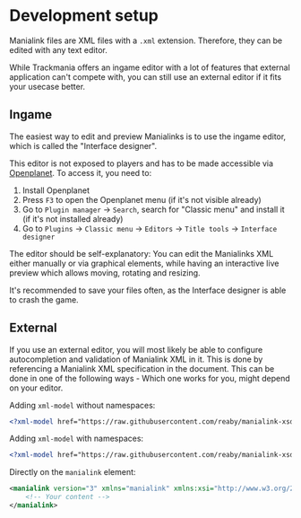 # Development setup
Manialink files are XML files with a `.xml` extension. Therefore, they can be edited with any text editor.

While Trackmania offers an ingame editor with a lot of features that external application can't compete with, you can still use an external editor if it fits your usecase better.

## Ingame
The easiest way to edit and preview Manialinks is to use the ingame editor, which is called the "Interface designer".

This editor is not exposed to players and has to be made accessible via [Openplanet](https://openplanet.dev). To access it, you need to:
1. Install Openplanet
2. Press `F3` to open the Openplanet menu (if it's not visible already)
3. Go to `Plugin manager` → `Search`, search for "Classic menu" and install it (if it's not installed already)
4. Go to `Plugins` → `Classic menu` → `Editors` → `Title tools` → `Interface designer`

The editor should be self-explanatory: You can edit the Manialinks XML either manually or via graphical elements, while having an interactive live preview which allows moving, rotating and resizing.

It's recommended to save your files often, as the Interface designer is able to crash the game.

## External
If you use an external editor, you will most likely be able to configure autocompletion and validation of Manialink XML in it. This is done by referencing a Manialink XML specification in the document. This can be done in one of the following ways - Which one works for you, might depend on your editor.

Adding `xml-model` without namespaces:

```xml
<?xml-model href="https://raw.githubusercontent.com/reaby/manialink-xsd/main/manialink_v3.xsd" ?>
```

Adding `xml-model` with namespaces:

```xml
<?xml-model href="https://raw.githubusercontent.com/reaby/manialink-xsd/main/manialink_v3_ns.xsd" ?>
```

Directly on the `manialink` element:

```xml
<manialink version="3" xmlns="manialink" xmlns:xsi="http://www.w3.org/2001/XMLSchema-instance" xsi:schemaLocation="manialink https://raw.githubusercontent.com/reaby/manialink-xsd/main/manialink_v3_ns.xsd">
    <!-- Your content -->
</manialink>
```
